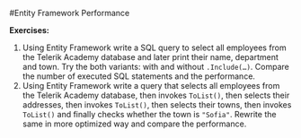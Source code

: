 #Entity Framework Performance

**Exercises:**

01. Using Entity Framework write a SQL query to select all employees from the Telerik Academy database and later print their name, department and town. Try the both variants: with and without ``.Include(…)``. Compare the number of executed SQL statements and the performance.
02. Using Entity Framework write a query that selects all employees from the Telerik Academy database, then invokes ``ToList()``, then selects their addresses, then invokes ``ToList()``, then selects their towns, then invokes ``ToList()`` and finally checks whether the town is ``"Sofia"``. Rewrite the same in more optimized way and compare the performance.
